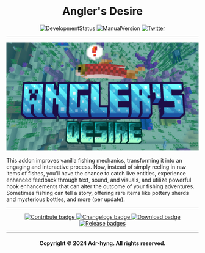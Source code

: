 <h1 align="center"><strong> Angler's Desire </strong></h1>

<div align="center">

  ![DevelopmentStatus](https://img.shields.io/badge/Development-%20released🚀-2ea44f?logo=visualstudiocode&logoColor=blue)
  ![ManualVersion](https://img.shields.io/badge/Version-v1.0.3-2ea44f?logo=git&logoColor=red)
  [![Twitter](https://img.shields.io/badge/Twitter-Follow_@h__YanG__0A-2ea44f?logo=twitter&logoColor=blue)](https://twitter.com/h_YanG_0A)
  <!-- ![GitHub Release](https://img.shields.io/github/v/release/Adr-hyng/Anglers-Desire?logo=xbox&logoColor=green&label=Minecraft) -->

  <!-- [![Release Downloads](https://img.shields.io/badge/dynamic/json?label=Downloads&query=%24%5B0%5D.assets%5B0%5D.download_count&url=https%3A%2F%2Fapi.github.com%2Frepos%2FAdr-hyng-OSS%2FLumber-Axe%2Freleases)](https://github.com/Adr-hyng-OSS/Lumber-Axe/releases/latest) -->
  
</div>

-----

[![Watch the video](https://github.com/Adr-hyng/Anglers-Desire/blob/main/res/thumbnails/youtube_thumbnail.png?raw=true)](https://youtu.be/augGoOB9UjI?si=0YaaNdi4MbkV7gSD)

This addon improves vanilla fishing mechanics, transforming it into an engaging and interactive process. Now, instead of simply reeling in raw items of fishes, you'll have the chance to catch live entities, experience enhanced feedback through text, sound, and visuals, and utilize powerful hook enhancements that can alter the outcome of your fishing adventures. Sometimes fishing can tell a story, offering rare items like pottery sherds and mysterious bottles, and more (per update).

-----

<div align="center">
  <a href="./CONTRIBUTE.md">
    <img src="https://img.shields.io/static/v1?label=&message=Contribute&color=dark+green&style=for-the-badge" alt="Contribute badge">
  </a>
  <a href="https://github.com/Adr-hyng/Anglers-Desire/releases">
    <img src="https://img.shields.io/static/v1?label=&message=CHANGELOGS&color=dark+green&style=for-the-badge" alt="Changelogs badge">
  </a>
  <a href="https://bstlar.com/195/anglers_desire_addon">
    <img src="https://img.shields.io/static/v1?label=&message=DOWNLOAD&color=dark+green&style=for-the-badge&logo=download&logoColor=black" alt="Download badge">
  </a>
  <a href="https://github.com/Adr-hyng/Anglers-Desire/releases/latest">
    <img src="https://img.shields.io/static/v1?label=&message=LATEST%20RELEASE&color=dark+green&style=for-the-badge" alt="Release badges">
  </a>
</div>

-----

<p align="center"> 
  <h4 align="center">
    Copyright © 2024 Adr-hyng. All rights reserved.
  </h4>
</p>

